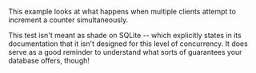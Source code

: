 This example looks at what happens when multiple clients attempt to increment a counter simultaneously.

This test isn't meant as shade on SQLite -- which explicitly states in its documentation that it isn't designed for this level of concurrency. It does serve as a good reminder to understand what sorts of guarantees your database offers, though!